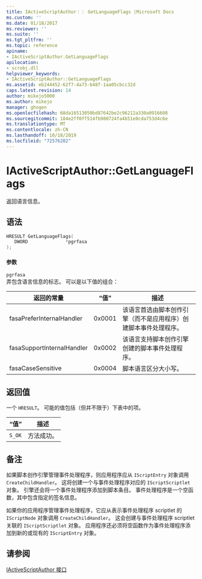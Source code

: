 ```yaml
---
title: IActiveScriptAuthor：： GetLanguageFlags |Microsoft Docs
ms.custom: ''
ms.date: 01/18/2017
ms.reviewer: ''
ms.suite: ''
ms.tgt_pltfrm: ''
ms.topic: reference
apiname:
- IActiveScriptAuthor.GetLanguageFlags
apilocation:
- scrobj.dll
helpviewer_keywords:
- IActiveScriptAuthor::GetLanguageFlags
ms.assetid: eb244452-62f7-4a73-b48f-1aa05cbcc32d
caps.latest.revision: 14
author: mikejo5000
ms.author: mikejo
manager: ghogen
ms.openlocfilehash: 68da16513050bd87642be2c96212a330a0916608
ms.sourcegitcommit: 184e2ff0ff514fb980724fa4b51e0cda753d4c6e
ms.translationtype: MT
ms.contentlocale: zh-CN
ms.lasthandoff: 10/18/2019
ms.locfileid: "72576202"
---
```

# <a name="iactivescriptauthorgetlanguageflags"></a>IActiveScriptAuthor::GetLanguageFlags
返回语言信息。  
  
## <a name="syntax"></a>语法  
  
```cpp
HRESULT GetLanguageFlags(  
   DWORD              *pgrfasa  
);  
```  
  
#### <a name="parameters"></a>参数  
 `pgrfasa`  
 弄包含语言信息的标志。 可以是以下值的组合：  
  
|返回的常量|“值”|描述|  
|--------------|-----------|-----------------|  
|fasaPreferInternalHandler|0x0001|该语言首选由脚本创作引擎（而不是应用程序）创建脚本事件处理程序。|  
|fasaSupportInternalHandler|0x0002|该语言支持脚本创作引擎创建的脚本事件处理程序。|  
|fasaCaseSensitive|0x0004|脚本语言区分大小写。|  
  
## <a name="return-value"></a>返回值  
 一个 `HRESULT`。 可能的值包括（但并不限于）下表中的项。  
  
|“值”|描述|  
|-----------|-----------------|  
|`S_OK`|方法成功。|  
  
## <a name="remarks"></a>备注  
 如果脚本创作引擎管理事件处理程序，则应用程序应从 `IScriptEntry` 对象调用 `CreateChildHandler`。 这将创建一个与事件处理程序对应的 `IScriptScriptlet` 对象。 引擎还会将一个事件处理程序添加到脚本条目。 事件处理程序是一个空函数，其中包含指定的签名信息。  
  
 如果你的应用程序管理事件处理程序，它应从表示事件处理程序 scriptlet 的 `IScriptNode` 对象调用 `CreateChildHandler`。 这会创建与事件处理程序 scriptlet 关联的 `IScriptScriptlet` 对象。 应用程序还必须将空函数作为事件处理程序添加到新的或现有的 `IScriptEntry` 对象。  
  
## <a name="see-also"></a>请参阅  
 [IActiveScriptAuthor 接口](../../winscript/reference/iactivescriptauthor-interface.md)